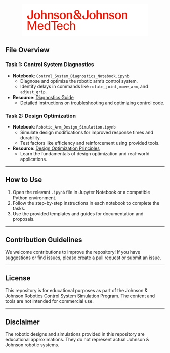 <p align="center">
  <img src="./github_assets.png" alt="Johnson & Johnson MedTech Logo" width="400">
</p>

## File Overview

### Task 1: Control System Diagnostics
- **Notebook**: `Control_System_Diagnostics_Notebook.ipynb`
  - Diagnose and optimize the robotic arm’s control system.
  - Identify delays in commands like `rotate_joint`, `move_arm`, and `adjust_grip`.
- **Resource**: [Diagnostics Guide](./Diagnostics_Guide.pdf)
  - Detailed instructions on troubleshooting and optimizing control code.

### Task 2: Design Optimization
- **Notebook**: `Robotic_Arm_Design_Simulation.ipynb`
  - Simulate design modifications for improved response times and durability.
  - Test factors like efficiency and reinforcement using provided tools.
- **Resource**: [Design Optimization Principles](./Design_Optimization_Principles.pdf)
  - Learn the fundamentals of design optimization and real-world applications.

---

## How to Use

1. Open the relevant `.ipynb` file in Jupyter Notebook or a compatible Python environment.
2. Follow the step-by-step instructions in each notebook to complete the tasks.
3. Use the provided templates and guides for documentation and proposals.

---

## Contribution Guidelines
We welcome contributions to improve the repository! If you have suggestions or find issues, please create a pull request or submit an issue.

---

## License
This repository is for educational purposes as part of the Johnson & Johnson Robotics Control System Simulation Program. The content and tools are not intended for commercial use.

---

## Disclaimer
The robotic designs and simulations provided in this repository are educational approximations. They do not represent actual Johnson & Johnson robotic systems.
